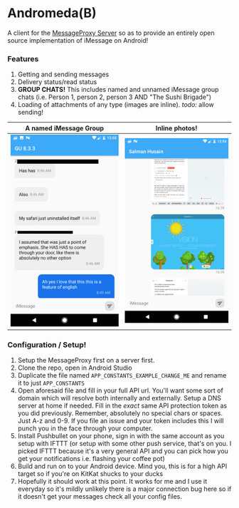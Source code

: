 # Andromeda(B)
A client for the [MessageProxy Server](https://github.com/shusain93/OSXMessageProxy) so as to provide an entirely open source implementation of iMessage on Android!

### Features

1. Getting and sending messages
2. Delivery status/read status
2. **GROUP CHATS!** This includes named and unnamed iMessage group chats (i.e. Person 1, person 2, person 3 AND "The Sushi Brigade")
3. Loading of attachments of any type (images are inline). *todo:* allow sending!

A named iMessage Group|  Inline photos!
:-------------------------:|:-------------------------:
![image](Screenshots/Screenshot_20170428-005529.png)  | ![image](Screenshots/Screenshot_20170428-005453.png)

### Configuration / Setup!

1. Setup the MessageProxy first on a server first. 
2. Clone the repo, open in Android Studio
3. Duplicate the file named `APP_CONSTANTS_EXAMPLE_CHANGE_ME` and rename it to just `APP_CONSTANTS`
4. Open aforesaid file and fill in your full API url. You'll want some sort of domain which will resolve both internally and externally. Setup a DNS server at home if needed. Fill in the *exact* same API protection token as you did previously. Remember, absolutely no special chars or spaces. Just A-z and 0-9. If you file an issue and your token includes this I will punch you in the face through your computer.
5. Install Pushbullet on your phone, sign in with the same account as you setup with IFTTT (or setup with some other push service, that's on you. I picked IFTTT because it's a very general API and you can pick how you get your notifications i.e. flashing your coffee pot)
6. Build and run on to your Android device. Mind you, this is for a high API target so if you're on KitKat shucks to your ducks
7. Hopefully it should work at this point. It works for me and I use it everyday so it's mildly unlikely there is a major connection bug here so if it doesn't get your messages check all your config files.